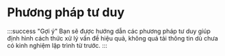 # Phương pháp tư duy

:::success "Gợi ý"
Bạn sẽ được hướng dẫn các phương pháp tư duy giúp định hình cách thức xử lý vấn đề hiệu quả, không quá tải thông tin dù chưa có kinh nghiệm lập trình từ trước.
:::